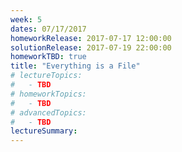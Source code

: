 ```yaml
---
week: 5
dates: 07/17/2017
homeworkRelease: 2017-07-17 12:00:00
solutionRelease: 2017-07-19 22:00:00
homeworkTBD: true
title: "Everything is a File"
# lectureTopics:
#   - TBD
# homeworkTopics:
#   - TBD
# advancedTopics:
#   - TBD
lectureSummary:
---
```

